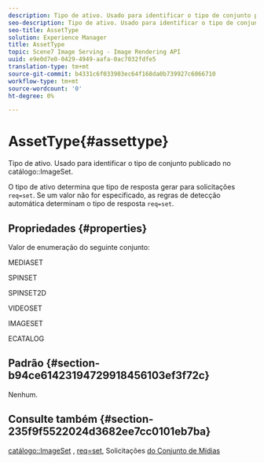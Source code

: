 ```yaml
---
description: Tipo de ativo. Usado para identificar o tipo de conjunto publicado no catálogo ImageSet.
seo-description: Tipo de ativo. Usado para identificar o tipo de conjunto publicado no catálogo ImageSet.
seo-title: AssetType
solution: Experience Manager
title: AssetType
topic: Scene7 Image Serving - Image Rendering API
uuid: e9e0d7e0-0429-4949-aafa-0ac7032fdfe5
translation-type: tm+mt
source-git-commit: b4331c6f033903ec64f168da0b739927c6066710
workflow-type: tm+mt
source-wordcount: '0'
ht-degree: 0%

---
```



# AssetType{#assettype}

Tipo de ativo. Usado para identificar o tipo de conjunto publicado no catálogo::ImageSet.

O tipo de ativo determina que tipo de resposta gerar para solicitações `req=set`. Se um valor não for especificado, as regras de detecção automática determinam o tipo de resposta `req=set`.

## Propriedades {#properties}

Valor de enumeração do seguinte conjunto:

MEDIASET

SPINSET

SPINSET2D

VIDEOSET

IMAGESET

ECATALOG

## Padrão {#section-b94ce61423194729918456103ef3f72c}

Nenhum.

## Consulte também {#section-235f9f5522024d3682ee7cc0101eb7ba}

[catálogo::ImageSet](../../../../../../is-api/image-catalog/image-serving-api-ref/c-image-catalog-reference/c-image-svg-data-reference/c-image-data-reference/r-imageset-cat.md#reference-4764d347afd64afdaede9a74c7565256) ,  [req=set](/help/aem-is-ir-api/is-api/http-ref/image-serving-api-ref/c-http-protocol-reference/c-command-reference/r-req/r-req.md), Solicitações  [do Conjunto de Mídias](/help/aem-is-ir-api/is-api/http-ref/image-serving-api-ref/c-http-protocol-reference/c-syntax-and-features/r-media-set-requests.md)
